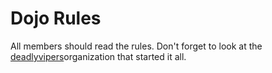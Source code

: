 Dojo Rules
==========

All members should read the rules.
Don't forget to look at the [deadlyvipers](https://github.com/deadlyvipers)organization that started it all.
